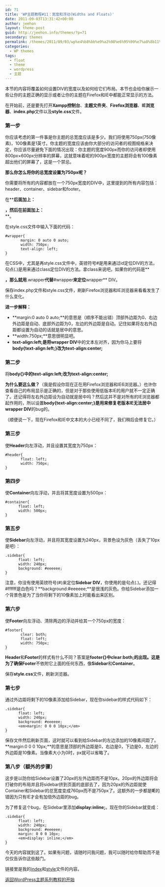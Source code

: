 ```yaml
---
id: 71
title: 'WP主题教程#11：宽度和浮动(Widths and Floats)'
date: 2011-09-03T13:31:42+00:00
author: jeehon
layout: theme-post
guid: http://jeehon.info/themes/?p=71
secondary: themes
permalink: /themes/2011/09/03/wp%e4%b8%bb%e9%a2%98%e6%95%99%e7%a8%8b11%ef%bc%9a%e5%ae%bd%e5%ba%a6%e5%92%8c%e6%b5%ae%e5%8a%a8widths-and-floats/
categories:
  - WP themes
tags:
  - float
  - theme
  - wordpress
  - 主题
---
```

本节的内容将覆盖如何设置DIV的宽度以及如何给它们布局。本节也会给你展示一些让你的主题正确的显示或者让你的主题在Firefox和IE中都能正常显示的方法。

在开始前，还是要先打开**Xampp控制台**、**主题文件夹**、**Firefox浏览器**、**IE浏览器**、**index.php**文件以及**style.css**文件。

### 第一步

你应该考虑的第一件事是你主题的总宽度应该是多少。我们将使用750px(750像素)，100像素是1英寸。你主题的宽度应该由你大部分的访问者的视图规格来决定，你应该尽量避免下面的情况出现：你主题的宽度900px而你的访问者却使用800px×600px分辨率的屏幕，这就意味着呢的900px宽度的主题将会有100像素超出他们的屏幕了，这是一个禁忌。

**那么你怎么将你的总宽度设置为750px呢？**

你需要将所有的内容都放在一个750px宽度的DIV中，这里提到的所有内容包括：header、container、sidebar和footer。

在**<body>**后面加上：**<div id=”wrapper”>**，然后在**</body>**前面加上：**</div>**。
  
在style.css文件中输入下面的代码：

    #wrapper{
           margin: 0 auto 0 auto;
           width: 750px;
           text-align: left;
    }
    

在CSS中，尤其是再style.css文件中，英镑符号#是用来通过id定位DIV的方法，句点(.)是用来通过class定位DIV的方法。拿class来说吧，如果你的代码是**<div class=”wrapper”>**，那么就用**.wrapper**代替**#wrapper**来定位**wrapper** DIV。

保存index.php文件和style.css文件，刷新Firefox浏览器和IE浏览器来看看发生了什么变化。

**进一步解释：**

  * **margin:0 auto 0 auto;**的意思是（顺序不能出错）顶部外边距为0、右边外边距是自动、底部外边距为0，左边的外边距是自动。记住如果将左右外边距都设置为自动的话就是居中的意思。
  * **width:750px;**意思很明显吧。
  * **text-align:left;**是将**wrapper DIV**中的文本左对齐，因为你马上要将**body{text-align:left;}**改为**text-align:center;**

### 第二步

将**body{}**中的**text-align:left;**改为**text-align:center;**

**为什么要这么做？**（我是假设你现在正在用Firefox浏览器和IE6浏览器。）也许你查看自己的布局显示是正确的，但是对于那些使用低版本IE的用户就不一定正确了。还记得将左右外边距设为自动就是居中吗？然后这并不是对所有的IE浏览器都起作用的，所以设置**body{text-align:center;}**是用来修复老版本IE无法居中**wrapper DIV**的bug的。
  
（顺便说一下，现在Firefox和IE中文本的大小已经不同了，我们稍后会修复它。）

### 第三步

使**Header**向左浮动，并且设置其宽度为750px：

    #header{
           float: left;
           width: 750px;
    }
    

### 第四步

使**Container**向左浮动，并且将其宽度设置为500px：

    #container{
          float: left;
          width: 500px;
    }
    

### 第五步

使**Sidebar**向左浮动，并且将其宽度设置为240px，背景色设为灰色（丢失了10px是吧）：

    .sidebar{
          float: left;
          width: 240px;
          background: #eeeeee;
    }
    

注意，你没有使用英镑符号(#)来定位**Sidebar DIV**，你使用的是句点(.)。还记得#ffffff是白色吗？**background:#eeeeee;**是很浅的灰色。你给Sidebar添加一个背景色是为了当你将剩下的10像素加上时能看出来区别。

### 第六步

使**Footer**向左浮动、清除两边的浮动并给其一个750px的宽度：

    #footer{
           clear: both;
           float: left;
           width: 750px;
    }
    

**Header**和**Footer**的样式有什么不同？答案是**footer{}**中**clear:both;**的出现。这是为了确保**Footer**不依附它上面的任何东西，像**Sidebar**和**Container**。
  
保存**style.css**文件，刷新浏览器。

### 第七步

通过外边距将剩下的10像素添加给Sidebar，现在你sidebar的样式代码如下：

    .sidebar{
          float: left;
          width: 240px;
          background: #eeeeee;
          <em>margin: 0 0 0 10px;</em>
    }
    

保存文件然后刷新页面，这时就可以看到给Sidebar的左边添加的10像素间距了。**margin:0 0 0 10px;**的意思是顶部的外边距是0，右边是0，下边是0，左边的外边距是10像素。当像素大小为0时，px就可以省略了。

### 第八步（额外的步骤）

这步是以防你给Sidebar设置了20px的左外边距而不是10px。20px的外边距将会打破你的布局并且将sidebar挤到页面的底部去了，因为20px的外边距就使Container和Sidebar的总宽度变成760px而不是750px了。这额外的一步都是**IE**的错因为只有IE才会有加倍外边距的bug。

为了修复这个bug，在Sidebar里添加**display:inline;**。现在你的Sidebar就变成：

    .sidebar{
          float: left;
          width: 240px;
          background: #eeeeee;
          margin: 0 0 0 10px;
          <em>display: inline;</em>
    }
    

今天的内容就到这了。如果有问题，请随时问我问题，我可以随时给你帮助而不是仅仅告诉你这些敲门。

链接里是我的[index](http://jeehon.info/samples/index-lesson-11.txt)和[style](http://jeehon.info/samples/style-lesson-11.txt)文件的内容。

[返回WordPress主题系列教程的开始](http://jeehon.info/themes/)